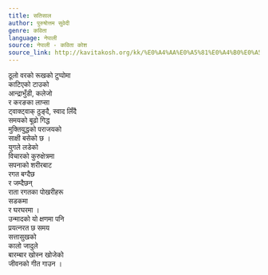 ```yaml
---
title: सतिसाल
author: पुरुषोत्तम सुवेदी
genre: कविता
language: नेपाली
source: नेपाली - कविता कोश
source_link: http://kavitakosh.org/kk/%E0%A4%AA%E0%A5%81%E0%A4%B0%E0%A5%81%E0%A4%B7%E0%A5%8B%E0%A4%A4%E0%A5%8D%E0%A4%A4%E0%A4%AE_%E0%A4%B8%E0%A5%81%E0%A4%B5%E0%A5%87%E0%A4%A6%E0%A5%80
---
```


ठूलो वरको रूखको टुप्पोमा  
काटिएको टाउको  
आन्द्राभुँडी, कलेजो  
र करङका लाप्सा  
ट्वाक्ट्वाक् ठुङ्दै, स्वाद लिँदै  
समयको बूढो गिद्ध  
मुक्तियुद्धको पराजयको  
साक्षी बसेको छ ।  
युगले लडेको  
विचारको कुरुक्षेत्रमा  
सपनाको शरीरबाट  
रगत बग्दैछ  
र जम्दैछन्  
राता रगतका पोखरीहरू  
सडकमा  
र घरघरमा ।  
उन्मादको यो क्षणमा पनि  
प्रयत्नरत छ समय  
सत्तासुखको  
कालो जादुले  
बारम्बार खोस्न खोजेको  
जीवनको गीत गाउन ।
